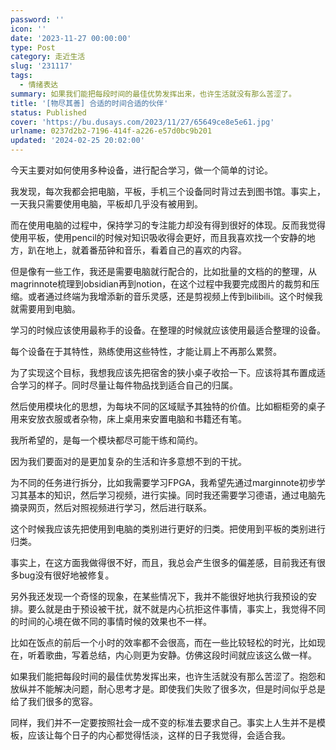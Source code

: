 ```yaml
---
password: ''
icon: ''
date: '2023-11-27 00:00:00'
type: Post
category: 走近生活
slug: '231117'
tags:
  - 情绪表达
summary: 如果我们能把每段时间的最佳优势发挥出来，也许生活就没有那么苦涩了。
title: '[物尽其善] 合适的时间合适的伙伴'
status: Published
cover: 'https://bu.dusays.com/2023/11/27/65649ce8e5e61.jpg'
urlname: 0237d2b2-7196-414f-a226-e57d0bc9b201
updated: '2024-02-25 20:02:00'
---
```


  今天主要对如何使用多种设备，进行配合学习，做一个简单的讨论。


  我发现，每次我都会把电脑，平板，手机三个设备同时背过去到图书馆。事实上，一天我只需要使用电脑，平板却几乎没有被用到。


  而在使用电脑的过程中，保持学习的专注能力却没有得到很好的体现。反而我觉得使用平板，使用pencil的时候对知识吸收得会更好，而且我喜欢找一个安静的地方，趴在地上，就着番茄钟和音乐，看着自己的喜欢的内容。


  但是像有一些工作，我还是需要电脑就行配合的，比如批量的文档的的整理，从magrinnote梳理到obsidian再到notion，在这个过程中我要完成图片的裁剪和压缩。或者通过终端为我增添新的音乐灵感，还是剪视频上传到bilibili。这个时候我就需要用到电脑。


  学习的时候应该使用最称手的设备。在整理的时候就应该使用最适合整理的设备。


  每个设备在于其特性，熟练使用这些特性，才能让肩上不再那么累赘。


  为了实现这个目标，我想我应该先把宿舍的狭小桌子收拾一下。应该将其布置成适合学习的样子。同时尽量让每件物品找到适合自己的归属。


  然后使用模块化的思想，为每块不同的区域赋予其独特的价值。比如橱柜旁的桌子用来安放衣服或者杂物，床上桌用来安置电脑和书籍还有笔。


  我所希望的，是每一个模块都尽可能干练和简约。


  因为我们要面对的是更加复杂的生活和许多意想不到的干扰。


  为不同的任务进行拆分，比如我需要学习FPGA，我希望先通过marginnote初步学习其基本的知识，然后学习视频，进行实操。同时我还需要学习德语，通过电脑先摘录网页，然后对照视频进行学习，然后进行联系。


  这个时候我应该先把使用到电脑的类别进行更好的归类。把使用到平板的类别进行归类。


  事实上，在这方面我做得很不好，而且，我总会产生很多的偏差感，目前我还有很多bug没有很好地被修复。


  另外我还发现一个奇怪的现象，在某些情况下，我并不能很好地执行我预设的安排。要么就是由于预设被干扰，就不就是内心抗拒这件事情，事实上，我觉得不同的时间的心境在做不同的事情时候的效果也不一样。


  比如在饭点的前后一个小时的效率都不会很高，而在一些比较轻松的时光，比如现在，听着歌曲，写着总结，内心则更为安静。仿佛这段时间就应该这么做一样。


  如果我们能把每段时间的最佳优势发挥出来，也许生活就没有那么苦涩了。抱怨和放纵并不能解决问题，耐心思考才是。即使我们失败了很多次，但是时间似乎总是给了我们很多的宽容。


  同样，我们并不一定要按照社会一成不变的标准去要求自己。事实上人生并不是模板，应该让每个日子的内心都觉得恬淡，这样的日子我觉得，会适合我。

